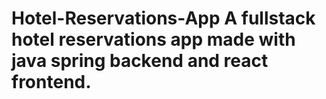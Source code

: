 # Hotel-Reservations-App A fullstack hotel reservations app made with java spring backend and react frontend.
